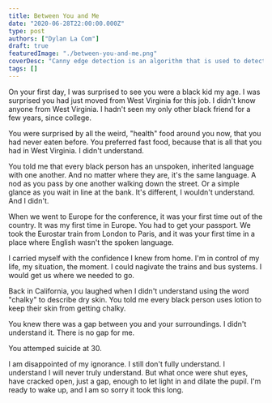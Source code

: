 ```yaml
---
title: Between You and Me
date: "2020-06-28T22:00:00.000Z"
type: post
authors: ["Dylan La Com"]
draft: true
featuredImage: "./between-you-and-me.png"
coverDesc: "Canny edge detection is an algorithm that is used to detect the edges, or outline, of a subject in an image. It also removes all color from the picture in the process."
tags: []
---
```


On your first day, I was surprised to see you were a black kid my age. I was surprised you had just moved from West Virginia for this job. I didn't know anyone from West Virginia. I hadn't seen my only other black friend for a few years, since college.

You were surprised by all the weird, "health" food around you now, that you had never eaten before. You preferred fast food, because that is all that you had in West Virginia. I didn't understand.

You told me that every black person has an unspoken, inherited language with one another. And no matter where they are, it's the same language. A nod as you pass by one another walking down the street. Or a simple glance as you wait in line at the bank. It's different, I wouldn't understand. And I didn't.

When we went to Europe for the conference, it was your first time out of the country. It was my first time in Europe. You had to get your passport. We took the Eurostar train from London to Paris, and it was your first time in a place where English wasn't the spoken language.

I carried myself with the confidence I knew from home. I'm in control of my life, my situation, the moment. I could nagivate the trains and bus systems. I would get us where we needed to go.

Back in California, you laughed when I didn't understand using the word "chalky" to describe dry skin. You told me every black person uses lotion to keep their skin from getting chalky.

You knew there was a gap between you and your surroundings. I didn't understand it. There is no gap for me.

You attemped suicide at 30.

I am disappointed of my ignorance. I still don't fully understand. I understand I will never truly understand. But what once were shut eyes, have cracked open, just a gap, enough to let light in and dilate the pupil. I'm ready to wake up, and I am so sorry it took this long.